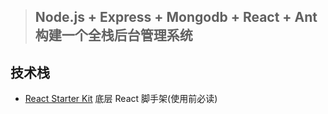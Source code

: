 >## Node.js + Express + Mongodb + React + Ant 构建一个全栈后台管理系统

## 技术栈
- [React Starter Kit](https://github.com/kriasoft/react-starter-kit) 底层 React 脚手架(使用前必读)
